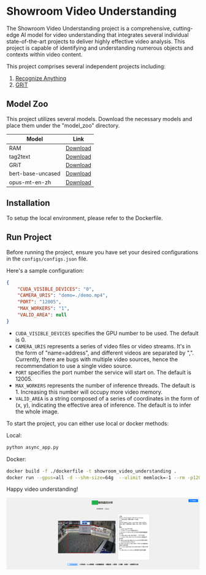 # Showroom Video Understanding

The Showroom Video Understanding project is a comprehensive, cutting-edge AI model for video understanding that integrates several individual state-of-the-art projects to deliver highly effective video analysis. This project is capable of identifying and understanding numerous objects and contexts within video content. 

This project comprises several independent projects including:

1. [Recognize Anything](https://github.com/xinyu1205/recognize-anything)
2. [GRiT](https://github.com/JialianW/GRiT)

## Model Zoo
This project utilizes several models. Download the necessary models and place them under the "model_zoo" directory. 

| Model | Link |
| --- | --- |
| RAM | [Download](https://huggingface.co/spaces/xinyu1205/Recognize_Anything-Tag2Text/blob/main/ram_swin_large_14m.pth) |
| tag2text | [Download](https://huggingface.co/spaces/xinyu1205/Recognize_Anything-Tag2Text/blob/main/tag2text_swin_14m.pth) |
| GRiT | [Download](https://datarelease.blob.core.windows.net/grit/models/grit_b_densecap.pth) |
| bert-base-uncased | [Download](https://huggingface.co/bert-base-uncased) |
| opus-mt-en-zh | [Download](https://huggingface.co/Helsinki-NLP/opus-mt-en-zh) |

## Installation

To setup the local environment, please refer to the Dockerfile.

## Run Project

Before running the project, ensure you have set your desired configurations in the `configs/configs.json` file. 

Here's a sample configuration:

```json
{
	"CUDA_VISIBLE_DEVICES": "0",
	"CAMERA_URIS": "demo=./demo.mp4",
	"PORT": "12005",
	"MAX_WORKERS": "1",
	"VALID_AREA": null
}
```

- `CUDA_VISIBLE_DEVICES` specifies the GPU number to be used. The default is 0.
- `CAMERA_URIS` represents a series of video files or video streams. It's in the form of "name=address", and different videos are separated by ",". Currently, there are bugs with multiple video sources, hence the recommendation to use a single video source.
- `PORT` specifies the port number the service will start on. The default is 12005.
- `MAX_WORKERS` represents the number of inference threads. The default is 1. Increasing this number will occupy more video memory.
- `VALID_AREA` is a string composed of a series of coordinates in the form of (x, y), indicating the effective area of inference. The default is to infer the whole image.

To start the project, you can either use local or docker methods:

Local:

```bash
python async_app.py
```

Docker:

```bash
docker build -f ./dockerfile -t showroom_video_understanding .
docker run --gpus=all -d --shm-size=64g  --ulimit memlock=-1 --rm -p12005:12005 -v /home/:/app/logs/ showroom_video_understanding
```

Happy video understanding!

<img src="images/demo.png" style="vertical-align: middle;" alt="Image" />
